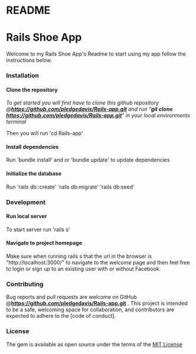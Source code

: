 <h1>README</h1>
<h1>Rails Shoe App</h1>
 Welcome to my Rails Shoe App's Readme to start using my app follow the instructions below.
<h3>Installation</h3>
<h4>Clone the repository</h4>

  *To get started you will first have to clone this github repository @**https://github.com/pledgedavis/Rails-app.git** and run "**git clone https://github.com/pledgedavis/Rails-app.git**" in your local environments terminal*

 Then you will run 'cd Rails-app'

<h4>Install dependencies</h4>

Run 'bundle install' and or 'bundle update' to update dependencies


<h4>Initialize the database</h4>

Run 'rails db::create' 'rails db:migrate' 'rails db:seed'

<h3>Development</h3>
<h4>Run local server</h4>

To start server run
 'rails s'

<h4>Navigate to project homepage </h4>
Make sure when running rails s that the url in the browser is "http://localhost:3000/" to navigate to the welcome page and then feel free to login or sign up to an existing user with or without Facebook.


<h3>Contributing</h3>

Bug reports and pull requests are welcome on GitHub  @**https://github.com/pledgedavis/Rails-app.git** . This project is intended to be a safe, welcoming space for collaboration, and contributors are expected to adhere to the [code of conduct].

<h3>License</h3>
 
The gem is available as open source under the terms of the [MIT License](https://choosealicense.com/licenses/mit/)